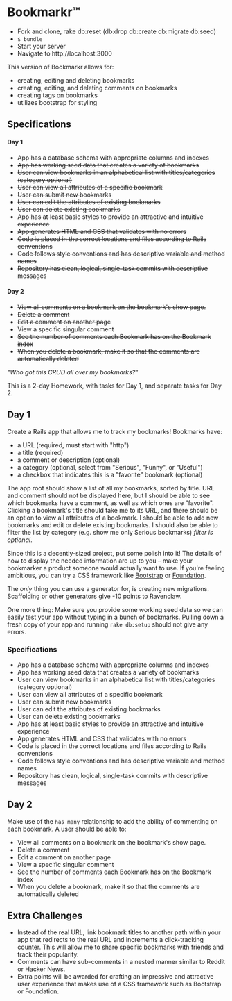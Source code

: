# Bookmarkr&trade;


* Fork and clone, rake db:reset (db:drop db:create db:migrate db:seed)
* <code>$ bundle</code>
* Start your server
* Navigate to http://localhost:3000

This version of Bookmarkr allows for:

* creating, editing and deleting bookmarks
* creating, editing, and deleting comments on bookmarks
* creating tags on bookmarks
* utilizes bootstrap for styling

## Specifications

#### Day 1

* <del>App has a database schema with appropriate columns and indexes</del>
* <del>App has working seed data that creates a variety of bookmarks</del>
* <del>User can view bookmarks in an alphabetical list with titles/categories (category optional)</del>
* <del>User can view all attributes of a specific bookmark</del>
* <del>User can submit new bookmarks</del>
* <del>User can edit the attributes of existing bookmarks</del>
* <del>User can delete existing bookmarks</del>
* <del>App has at least basic styles to provide an attractive and intuitive experience</del>
* <del>App generates HTML and CSS that validates with no errors</del>
* <del>Code is placed in the correct locations and files according to Rails conventions</del>
* <del>Code follows style conventions and has descriptive variable and method names</del>
* <del>Repository has clean, logical, single-task commits with descriptive messages</del>

#### Day 2

* <del>View all comments on a bookmark on the bookmark's show page. </del>
* <del>Delete a comment</del>
* <del>Edit a comment on another page</del>
* View a specific singular comment
* <del>See the number of comments each Bookmark has on the Bookmark index</del>
* <del>When you delete a bookmark, make it so that the comments are automatically deleted</del>


*"Who got this CRUD all over my bookmarks?"*

This is a 2-day Homework, with tasks for Day 1, and separate tasks for Day 2.

## Day 1

Create a Rails app that allows me to track my bookmarks! Bookmarks have:

* a URL (required, must start with "http")
* a title (required)
* a comment or description (optional)
* a category (optional, select from "Serious", "Funny", or "Useful")
* a checkbox that indicates this is a "favorite" bookmark (optional)

The app root should show a list of all my bookmarks, sorted by title. URL and comment should not be displayed here, but I should be able to see which bookmarks have a comment, as well as which ones are "favorite". Clicking a bookmark's title should take me to its URL, and there should be an option to view all attributes of a bookmark. I should be able to add new bookmarks and edit or delete existing bookmarks. I should also be able to filter the list by category (e.g. show me only Serious bookmarks) *filter is optional*.

Since this is a decently-sized project, put some polish into it! The details of how to display the needed information are up to you &ndash; make your bookmarker a product someone would actually want to use. If you're feeling ambitious, you can try a CSS framework like [Bootstrap](http://getbootstrap.com/getting-started) or [Foundation](http://foundation.zurb.com/docs/applications.html).

The *only* thing you can use a generator for, is creating new migrations. Scaffolding or other generators give -10 points to Ravenclaw. 

One more thing: Make sure you provide some working seed data so we can easily test your app without typing in a bunch of bookmarks. Pulling down a fresh copy of your app and running `rake db:setup` should not give any errors.

### Specifications

* App has a database schema with appropriate columns and indexes
* App has working seed data that creates a variety of bookmarks
* User can view bookmarks in an alphabetical list with titles/categories (category optional)
* User can view all attributes of a specific bookmark
* User can submit new bookmarks
* User can edit the attributes of existing bookmarks
* User can delete existing bookmarks
* App has at least basic styles to provide an attractive and intuitive experience
* App generates HTML and CSS that validates with no errors
* Code is placed in the correct locations and files according to Rails conventions
* Code follows style conventions and has descriptive variable and method names
* Repository has clean, logical, single-task commits with descriptive messages

## Day 2

Make use of the `has_many` relationship to add the ability of commenting on each bookmark. A user should be able to:

* View all comments on a bookmark on the bookmark's show page. 
* Delete a comment
* Edit a comment on another page
* View a specific singular comment
* See the number of comments each Bookmark has on the Bookmark index
* When you delete a bookmark, make it so that the comments are automatically deleted

## Extra Challenges

* Instead of the real URL, link bookmark titles to another path within your app that redirects to the real URL and increments a click-tracking counter. This will allow me to share specific bookmarks with friends and track their popularity.
* Comments can have sub-comments in a nested manner similar to Reddit or Hacker News. 
* Extra points will be awarded for crafting an impressive and attractive user experience that makes use of a CSS framework such as Bootstrap or Foundation.

